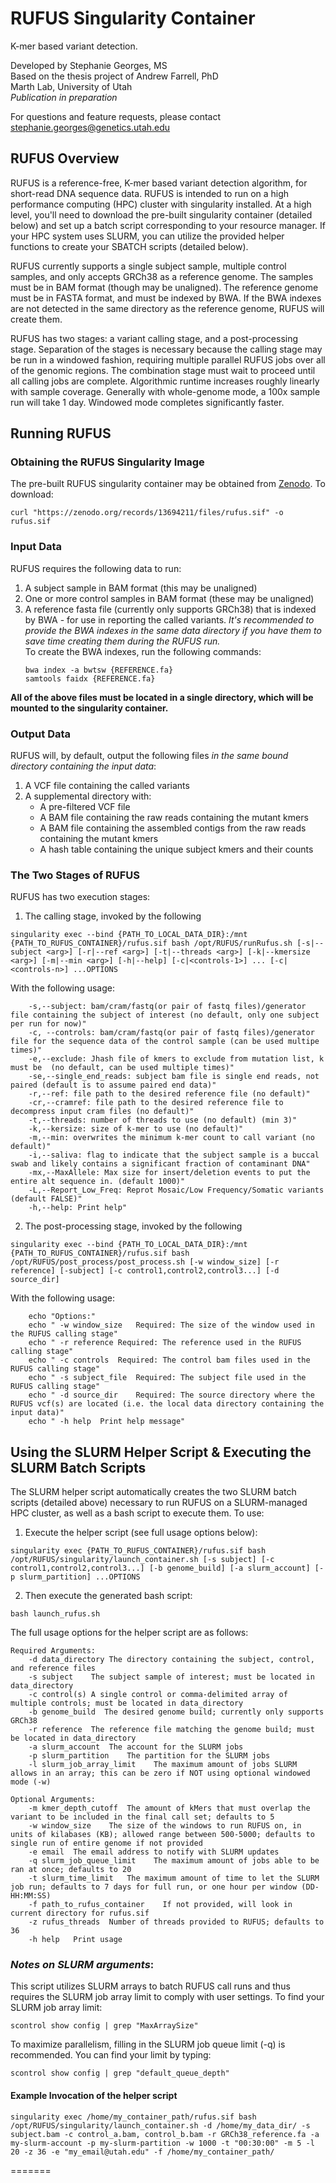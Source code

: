RUFUS Singularity Container
=====

K-mer based variant detection. 

Developed by Stephanie Georges, MS\
Based on the thesis project of Andrew Farrell, PhD\
Marth Lab, University of Utah\
*Publication in preparation*

For questions and feature requests, please contact [stephanie.georges@genetics.utah.edu](stephanie.georges@genetics.utah.edu)

## RUFUS Overview

RUFUS is a reference-free, K-mer based variant detection algorithm, for short-read DNA sequence data. RUFUS is intended to run on a high performance computing (HPC) cluster with singularity installed. At a high level, you'll need to download the pre-built singularity container (detailed below) and set up a batch script corresponding to your resource manager. If your HPC system uses SLURM, you can utilize the provided helper functions to create your SBATCH scripts (detailed below).

RUFUS currently supports a single subject sample, multiple control samples, and only accepts GRCh38 as a reference genome. The samples must be in BAM format (though may be unaligned). The reference genome must be in FASTA format, and must be indexed by BWA. If the BWA indexes are not detected in the same directory as the reference genome, RUFUS will create them.

RUFUS has two stages: a variant calling stage, and a post-processing stage. Separation of the stages is necessary because the calling stage may be run in a windowed fashion, requiring multiple parallel RUFUS jobs over all of the genomic regions. The combination stage must wait to proceed until all calling jobs are complete. Algorithmic runtime increases roughly linearly with sample coverage. Generally with whole-genome mode, a 100x sample run will take 1 day. Windowed mode completes significantly faster.


## Running RUFUS

### Obtaining the RUFUS Singularity Image

 The pre-built RUFUS singularity container may be obtained from [Zenodo](https://zenodo.org/records/13694211). To download:
```
curl "https://zenodo.org/records/13694211/files/rufus.sif" -o rufus.sif
```

### Input Data

RUFUS requires the following data to run:
1) A subject sample in BAM format (this may be unaligned)
2) One or more control samples in BAM format (these may be unaligned)
3) A reference fasta file (currently only supports GRCh38) that is indexed by BWA - for use in reporting the called variants. *It's recommended to provide the BWA indexes in the same data directory if you have them to save time creating them during the RUFUS run.*\
   To create the BWA indexes, run the following commands:
   ```
   bwa index -a bwtsw {REFERENCE.fa}
   samtools faidx {REFERENCE.fa}
   ```

**All of the above files must be located in a single directory, which will be mounted to the singularity container.**

### Output Data

RUFUS will, by default, output the following files *in the same bound directory containing the input data*:
1) A VCF file containing the called variants
2) A supplemental directory with:
    * A pre-filtered VCF file
    * A BAM file containing the raw reads containing the mutant kmers
    * A BAM file containing the assembled contigs from the raw reads containing the mutant kmers
    * A hash table containing the unique subject kmers and their counts

 
### The Two Stages of RUFUS

RUFUS has two execution stages:
1) The calling stage, invoked by the following
```
singularity exec --bind {PATH_TO_LOCAL_DATA_DIR}:/mnt {PATH_TO_RUFUS_CONTAINER}/rufus.sif bash /opt/RUFUS/runRufus.sh [-s|--subject <arg>] [-r|--ref <arg>] [-t|--threads <arg>] [-k|--kmersize <arg>] [-m|--min <arg>] [-h|--help] [-c|<controls-1>] ... [-c|<controls-n>] ...OPTIONS
```
With the following usage:
```
    -s,--subject: bam/cram/fastq(or pair of fastq files)/generator file containing the subject of interest (no default, only one subject per run for now)"
    -c, --controls: bam/cram/fastq(or pair of fastq files)/generator file for the sequence data of the control sample (can be used multipe times)"
    -e,--exclude: Jhash file of kmers to exclude from mutation list, k must be  (no default, can be used multiple times)"
    -se,--single_end_reads: subject bam file is single end reads, not paired (default is to assume paired end data)"
    -r,--ref: file path to the desired reference file (no default)"
    -cr,--cramref: file path to the desired reference file to decompress input cram files (no default)"
    -t,--threads: number of threads to use (no default) (min 3)"
    -k,--kersize: size of k-mer to use (no default)"
    -m,--min: overwrites the minimum k-mer count to call variant (no default)"
    -i,--saliva: flag to indicate that the subject sample is a buccal swab and likely contains a significant fraction of contaminant DNA"
    -mx,--MaxAllele: Max size for insert/deletion events to put the entire alt sequence in. (default 1000)"
    -L,--Report_Low_Freq: Reprot Mosaic/Low Frequency/Somatic variants (default FALSE)"
    -h,--help: Print help"
```

2) The post-processing stage, invoked by the following
```
singularity exec --bind {PATH_TO_LOCAL_DATA_DIR}:/mnt {PATH_TO_RUFUS_CONTAINER}/rufus.sif bash /opt/RUFUS/post_process/post_process.sh [-w window_size] [-r reference] [-subject] [-c control1,control2,control3...] [-d source_dir]
```
With the following usage:
```
    echo "Options:"
    echo " -w window_size   Required: The size of the window used in the RUFUS calling stage"
    echo " -r reference Required: The reference used in the RUFUS calling stage"
    echo " -c controls  Required: The control bam files used in the RUFUS calling stage"
    echo " -s subject_file  Required: The subject file used in the RUFUS calling stage"
    echo " -d source_dir    Required: The source directory where the RUFUS vcf(s) are located (i.e. the local data directory containing the input data)"
    echo " -h help  Print help message"
```


## Using the SLURM Helper Script & Executing the SLURM Batch Scripts

The SLURM helper script automatically creates the two SLURM batch scripts (detailed above) necessary to run RUFUS on a SLURM-managed HPC cluster, as well as a bash script to execute them. To use:
1) Execute the helper script (see full usage options below):
``` 
singularity exec {PATH_TO_RUFUS_CONTAINER}/rufus.sif bash /opt/RUFUS/singularity/launch_container.sh [-s subject] [-c control1,control2,control3...] [-b genome_build] [-a slurm_account] [-p slurm_partition] ...OPTIONS
```

2) Then execute the generated bash script:
```
bash launch_rufus.sh
```

The full usage options for the helper script are as follows:
```
Required Arguments:
    -d data_directory The directory containing the subject, control, and reference files
    -s subject    The subject sample of interest; must be located in data_directory
    -c control(s) A single control or comma-delimited array of multiple controls; must be located in data_directory
    -b genome_build  The desired genome build; currently only supports GRCh38
    -r reference  The reference file matching the genome build; must be located in data_directory
    -a slurm_account  The account for the SLURM jobs
    -p slurm_partition    The partition for the SLURM jobs
    -l slurm_job_array_limit    The maximum amount of jobs SLURM allows in an array; this can be zero if NOT using optional windowed mode (-w)
    
Optional Arguments:
    -m kmer_depth_cutoff  The amount of kMers that must overlap the variant to be included in the final call set; defaults to 5
    -w window_size    The size of the windows to run RUFUS on, in units of kilabases (KB); allowed range between 500-5000; defaults to single run of entire genome if not provided
    -e email  The email address to notify with SLURM updates
    -q slurm_job_queue_limit    The maximum amount of jobs able to be ran at once; defaults to 20
    -t slurm_time_limit   The maximum amount of time to let the SLURM job run; defaults to 7 days for full run, or one hour per window (DD-HH:MM:SS)
    -f path_to_rufus_container    If not provided, will look in current directory for rufus.sif
    -z rufus_threads  Number of threads provided to RUFUS; defaults to 36
    -h help   Print usage
```

### *Notes on SLURM arguments*:
This script utilizes SLURM arrays to batch RUFUS call runs and thus requires the SLURM job array limit to comply with user settings. To find your SLURM job array limit:
```
scontrol show config | grep "MaxArraySize"
```

To maximize parallelism, filling in the SLURM job queue limit (-q) is recommended. You can find your limit by typing:
```
scontrol show config | grep "default_queue_depth"
```

#### Example Invocation of the helper script
```
singularity exec /home/my_container_path/rufus.sif bash /opt/RUFUS/singularity/launch_container.sh -d /home/my_data_dir/ -s subject.bam -c control_a.bam, control_b.bam -r GRCh38_reference.fa -a my-slurm-account -p my-slurm-partition -w 1000 -t "00:30:00" -m 5 -l 20 -z 36 -e "my_email@utah.edu" -f /home/my_container_path/
```
=======

